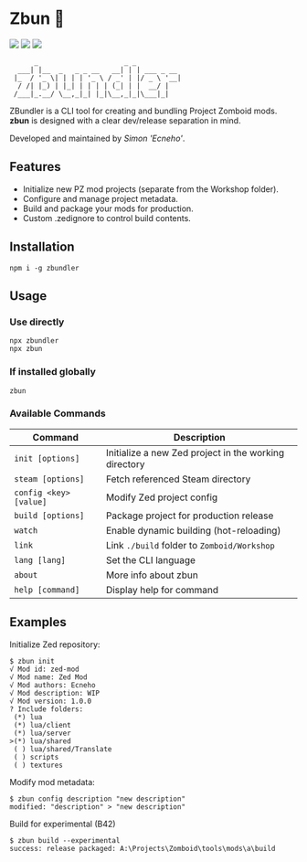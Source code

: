 # Zbun 🍞
<img src="https://img.shields.io/npm/l/zbundler.svg"> <img src="https://img.shields.io/npm/v/zbundler.svg"> <img src="https://img.shields.io/npm/dm/zbundler.svg">

```
      _                     _ _
  ___| |__  _   _ _ __   __| | | ___ _ __ 
 |_  / '_ \| | | | '_ \ / _' | |/ _ \ '__|
  / /| |_) | |_| | | | | (_| | |  __/ |   
 /___|_.__/ \__,_|_| |_|\__,_|_|\___|_|   

```

ZBundler is a CLI tool for creating and bundling Project Zomboid mods.\
**zbun** is designed with a clear dev/release separation in mind.

Developed and maintained by _Simon 'Ecneho'_.

## Features
- Initialize new PZ mod projects (separate from the Workshop folder).
- Configure and manage project metadata.
- Build and package your mods for production.
- Custom .zedignore to control build contents.

## Installation
```npm i -g zbundler```

## Usage
### Use directly
```npx zbundler```\
```npx zbun```

### If installed globally
```zbun```

### Available Commands
| Command                     | Description                                             |
|-----------------------------|---------------------------------------------------------|
| ```init [options]```        | Initialize a new Zed project in the working directory   |
| ```steam [options]```       | Fetch referenced Steam directory                        |
| ```config <key> [value]```  | Modify Zed project config                               |
| ```build [options]```       | Package project for production release                  |
| ```watch```                 | Enable dynamic building (hot-reloading)                 |
| ```link```                  | Link `./build` folder to `Zomboid/Workshop`             |
| ```lang [lang]```           | Set the CLI language                                    |
| ```about```                 | More info about zbun                                    |
| ```help [command]```        | Display help for command                                |


## Examples
Initialize Zed repository:
```
$ zbun init
√ Mod id: zed-mod
√ Mod name: Zed Mod
√ Mod authors: Ecneho
√ Mod description: WIP
√ Mod version: 1.0.0
? Include folders:
 (*) lua
 (*) lua/client
 (*) lua/server
>(*) lua/shared
 ( ) lua/shared/Translate
 ( ) scripts
 ( ) textures
```

Modify mod metadata:
```
$ zbun config description "new description"
modified: "description" > "new description"
```

Build for experimental (B42)
```
$ zbun build --experimental
success: release packaged: A:\Projects\Zomboid\tools\mods\a\build
```